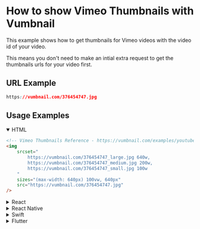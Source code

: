 <!-- Syntax Languages - https://github.com/github/linguist/blob/master/vendor/README.md -->
# How to show Vimeo Thumbnails with Vumbnail

This example shows how to get thumbnails for Vimeo videos with the video id of your video.

This means you don't need to make an intial extra request to get the thumbnails urls for your video first.

## URL Example

```css
https://vumbnail.com/376454747.jpg
```

## Usage Examples

<details open>
    <summary>HTML</summary>

```html
<!-- Vimeo Thumbnails Reference - https://vumbnail.com/examples/youtube-thumbnails -->
<img 
    srcset="
        https://vumbnail.com/376454747_large.jpg 640w, 
        https://vumbnail.com/376454747_medium.jpg 200w, 
        https://vumbnail.com/376454747_small.jpg 100w
    " 
    sizes="(max-width: 640px) 100vw, 640px" 
    src="https://vumbnail.com/376454747.jpg" 
/>
```

</details>
<details>
    <summary>React</summary>

```jsx
{/* Vimeo Thumbnails Reference - https://vumbnail.com/examples/unlisted-vimeo-thumbnails --> */}
<img 
    srcSet={`
        https://vumbnail.com/376454747_large.jpg 640w, 
        https://vumbnail.com/376454747_medium.jpg 200w, 
        https://vumbnail.com/376454747_small.jpg 100w
    `} 
    sizes='(max-width: 640px) 100vw, 640px' 
    src='https://vumbnail.com/376454747.jpg' 
/>
```

</details>
<details>
    <summary>React Native</summary>

```javascript
// Vimeo Thumbnails Reference - https://vumbnail.com/examples/unlisted-vimeo-thumbnails
import * as React from 'react'
import { Image } from 'react-native'

export default () => (
    <Image 
        style={{ width: 320, height: 180 }}
        source={{
            uri: 'https://vumbnail.com/376454747.jpg',
        }}
    />
)
```

</details>
<details>
    <summary>Swift</summary>

```swift
// Vimeo Thumbnails Reference - https://vumbnail.com/examples/unlisted-vimeo-thumbnails
let url = URL(string: 'https://vumbnail.com/376454747.jpg')

DispatchQueue.global().async {
    let data = try? Data(contentsOf: url!)
    DispatchQueue.main.async {
        imageView.image = UIImage(data: data!)
    }
}
```

</details>
<details>
    <summary>Flutter</summary>

```dart
// Vimeo Thumbnails Reference - https://vumbnail.com/examples/unlisted-vimeo-thumbnails
Image.network(
    'https://vumbnail.com/376454747.jpg',
)
```

</details>
